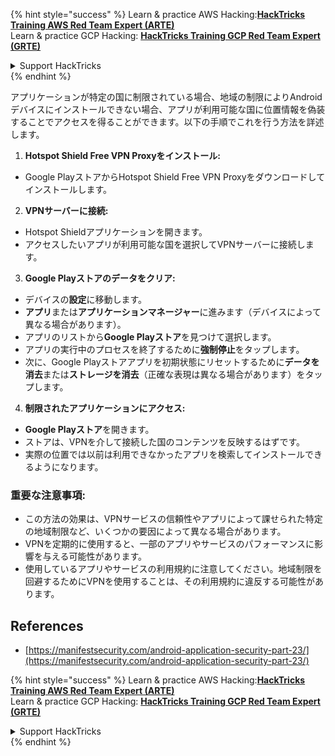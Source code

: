 {% hint style="success" %}
Learn & practice AWS Hacking:<img src="/.gitbook/assets/arte.png" alt="" data-size="line">[**HackTricks Training AWS Red Team Expert (ARTE)**](https://training.hacktricks.xyz/courses/arte)<img src="/.gitbook/assets/arte.png" alt="" data-size="line">\
Learn & practice GCP Hacking: <img src="/.gitbook/assets/grte.png" alt="" data-size="line">[**HackTricks Training GCP Red Team Expert (GRTE)**<img src="/.gitbook/assets/grte.png" alt="" data-size="line">](https://training.hacktricks.xyz/courses/grte)

<details>

<summary>Support HackTricks</summary>

* Check the [**subscription plans**](https://github.com/sponsors/carlospolop)!
* **Join the** 💬 [**Discord group**](https://discord.gg/hRep4RUj7f) or the [**telegram group**](https://t.me/peass) or **follow** us on **Twitter** 🐦 [**@hacktricks\_live**](https://twitter.com/hacktricks\_live)**.**
* **Share hacking tricks by submitting PRs to the** [**HackTricks**](https://github.com/carlospolop/hacktricks) and [**HackTricks Cloud**](https://github.com/carlospolop/hacktricks-cloud) github repos.

</details>
{% endhint %}

アプリケーションが特定の国に制限されている場合、地域の制限によりAndroidデバイスにインストールできない場合、アプリが利用可能な国に位置情報を偽装することでアクセスを得ることができます。以下の手順でこれを行う方法を詳述します。

1. **Hotspot Shield Free VPN Proxyをインストール:**
- Google PlayストアからHotspot Shield Free VPN Proxyをダウンロードしてインストールします。

2. **VPNサーバーに接続:**
- Hotspot Shieldアプリケーションを開きます。
- アクセスしたいアプリが利用可能な国を選択してVPNサーバーに接続します。

3. **Google Playストアのデータをクリア:**
- デバイスの**設定**に移動します。
- **アプリ**または**アプリケーションマネージャー**に進みます（デバイスによって異なる場合があります）。
- アプリのリストから**Google Playストア**を見つけて選択します。
- アプリの実行中のプロセスを終了するために**強制停止**をタップします。
- 次に、Google Playストアアプリを初期状態にリセットするために**データを消去**または**ストレージを消去**（正確な表現は異なる場合があります）をタップします。

4. **制限されたアプリケーションにアクセス:**
- **Google Playストア**を開きます。
- ストアは、VPNを介して接続した国のコンテンツを反映するはずです。
- 実際の位置では以前は利用できなかったアプリを検索してインストールできるようになります。

### 重要な注意事項:
- この方法の効果は、VPNサービスの信頼性やアプリによって課せられた特定の地域制限など、いくつかの要因によって異なる場合があります。
- VPNを定期的に使用すると、一部のアプリやサービスのパフォーマンスに影響を与える可能性があります。
- 使用しているアプリやサービスの利用規約に注意してください。地域制限を回避するためにVPNを使用することは、その利用規約に違反する可能性があります。

## References
* [https://manifestsecurity.com/android-application-security-part-23/](https://manifestsecurity.com/android-application-security-part-23/)


{% hint style="success" %}
Learn & practice AWS Hacking:<img src="/.gitbook/assets/arte.png" alt="" data-size="line">[**HackTricks Training AWS Red Team Expert (ARTE)**](https://training.hacktricks.xyz/courses/arte)<img src="/.gitbook/assets/arte.png" alt="" data-size="line">\
Learn & practice GCP Hacking: <img src="/.gitbook/assets/grte.png" alt="" data-size="line">[**HackTricks Training GCP Red Team Expert (GRTE)**<img src="/.gitbook/assets/grte.png" alt="" data-size="line">](https://training.hacktricks.xyz/courses/grte)

<details>

<summary>Support HackTricks</summary>

* Check the [**subscription plans**](https://github.com/sponsors/carlospolop)!
* **Join the** 💬 [**Discord group**](https://discord.gg/hRep4RUj7f) or the [**telegram group**](https://t.me/peass) or **follow** us on **Twitter** 🐦 [**@hacktricks\_live**](https://twitter.com/hacktricks\_live)**.**
* **Share hacking tricks by submitting PRs to the** [**HackTricks**](https://github.com/carlospolop/hacktricks) and [**HackTricks Cloud**](https://github.com/carlospolop/hacktricks-cloud) github repos.

</details>
{% endhint %}
